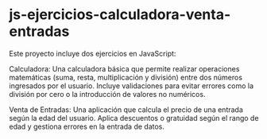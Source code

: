 # js-ejercicios-calculadora-venta-entradas

Este proyecto incluye dos ejercicios en JavaScript:

Calculadora: Una calculadora básica que permite realizar operaciones matemáticas 
(suma, resta, multiplicación y división) entre dos números ingresados por el usuario. 
Incluye validaciones para evitar errores como la división por cero o la introducción de 
valores no numéricos.

Venta de Entradas: Una aplicación que calcula el precio de una entrada según la edad del usuario. 
Aplica descuentos o gratuidad según el rango de edad y gestiona errores en la entrada de datos.


